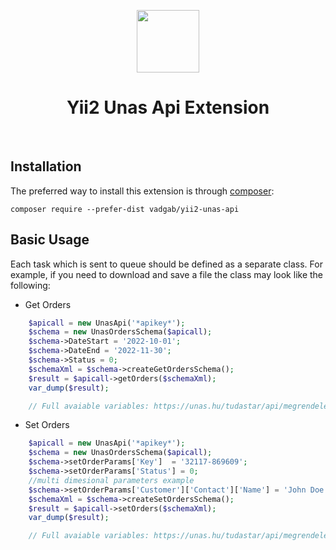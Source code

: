 <p align="center">
    <a href="https://github.com/yiisoft" target="_blank">
        <img src="https://avatars0.githubusercontent.com/u/993323" height="100px">
    </a>
    <h1 align="center">Yii2 Unas Api Extension</h1>
    <br>
</p>




Installation
------------

The preferred way to install this extension is through [composer](http://getcomposer.org/download/):

```
composer require --prefer-dist vadgab/yii2-unas-api
```

Basic Usage
-----------

Each task which is sent to queue should be defined as a separate class.
For example, if you need to download and save a file the class may look like the following:

- Get Orders

```php
    $apicall = new UnasApi('*apikey*');
    $schema = new UnasOrdersSchema($apicall);
    $schema->DateStart = '2022-10-01';
    $schema->DateEnd = '2022-11-30';
    $schema->Status = 0;
    $schemaXml = $schema->createGetOrdersSchema();
    $result = $apicall->getOrders($schemaXml);
    var_dump($result);

	// Full avaiable variables: https://unas.hu/tudastar/api/megrendelesek-getOrder-keres 	

```

- Set Orders

```php
    $apicall = new UnasApi('*apikey*');
    $schema = new UnasOrdersSchema($apicall);
    $schema->setOrderParams['Key']  = '32117-869609';
    $schema->setOrderParams['Status'] = 0;
    //multi dimesional parameters example
    $schema->setOrderParams['Customer']['Contact']['Name'] = 'John Doe';
    $schemaXml = $schema->createSetOrdersSchema();
    $result = $apicall->setOrders($schemaXml);
    var_dump($result);

	// Full avaiable variables: https://unas.hu/tudastar/api/megrendelesek-getOrder-keres 	

```

